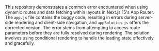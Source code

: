 This repository demonstrates a common error encountered when using dynamic routes and data fetching within layouts in Next.js 15's App Router. The `app.js` file contains the buggy code, resulting in errors during server-side rendering and client-side navigation, and `appSolution.js` offers the corrected version.  The error stems from attempting to access route parameters before they are fully resolved during rendering. The solution involves using conditional rendering to handle the loading state effectively and gracefully.